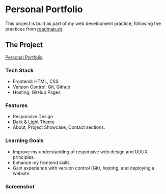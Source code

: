 # Personal Portfolio
This project is built as part of my web development practice, following the practices from [roadmap.sh](https://www.roadmap.sh).

## The Project
[Personal Portfolio](https://roadmap.sh/projects/portfolio-website).

### Tech Stack
- Frontend: HTML, CSS
- Version Control: Git, Github
- Hosting: GitHub Pages

### Features
- Responsive Design
- Dark & Light Theme
- About, Project Showcase, Contact sections.

### Learning Goals
- Improve my understanding of responsive web design and UI/UX principles.
- Enhance my frontend skills.
- Gain experience with version control (Git), hosting, and deploying a website.

### Screenshot